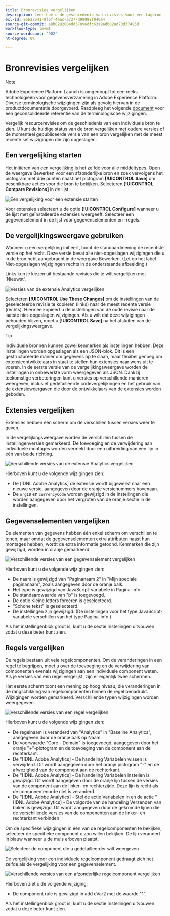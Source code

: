 ```yaml
---
title: Bronrevisies vergelijken
description: Leer hoe u de geschiedenis van revisies voor een tagbron in Adobe Experience Platform kunt bekijken.
exl-id: 95b22641-9f6f-4aac-a727-d99098f040a4
source-git-commit: a8b0282004dd57096dfc63a9adb82ad70d37495d
workflow-type: tm+mt
source-wordcount: '902'
ht-degree: 0%

---
```


# Bronrevisies vergelijken

>[!NOTE]
>
>Adobe Experience Platform Launch is omgedoopt tot een reeks technologieën voor gegevensverzameling in Adobe Experience Platform. Diverse terminologische wijzigingen zijn als gevolg hiervan in de productdocumentatie doorgevoerd. Raadpleeg het volgende [document](../../term-updates.md) voor een geconsolideerde referentie van de terminologische wijzigingen.

Vergelijk resourcerevisies om de geschiedenis van een individuele bron te zien.  U kunt de huidige status van de bron vergelijken met oudere versies of de momenteel gepubliceerde versie van een bron vergelijken met de meest recente set wijzigingen die zijn opgeslagen.

## Een vergelijking starten

Het initiëren van een vergelijking is het zelfde voor alle middeltypes.  Open de weergave Bewerken voor een afzonderlijke bron en zoek vervolgens het pictogram met drie punten naast het pictogram **[!UICONTROL Save]** om beschikbare acties voor die bron te bekijken.  Selecteren **[!UICONTROL Compare Revisions]** in de lijst.

![Een vergelijking voor een extensie starten](../../images/compare-initiate-extension.png)

Voor extensies selecteert u de optie **[!UICONTROL Configure]** wanneer u de lijst met geïnstalleerde extensies weergeeft.  Selecteer een gegevenselement in de lijst voor gegevenselementen en -regels.

## De vergelijkingsweergave gebruiken

Wanneer u een vergelijking initieert, toont de standaardmening de recentste versie op het recht.  Deze versie bevat alle niet-opgeslagen wijzigingen die u in de bron hebt aangebracht in de weergave Bewerken. (Let op het label Niet-opgeslagen wijzigingen rechts in de onderstaande afbeelding.)

Links kun je kiezen uit bestaande revisies die je wilt vergelijken met &#39;Nieuwst&#39;.

![Versies van de extensie Analytics vergelijken](../../images/compare-interpret-extension.png)

Selecteren **[!UICONTROL Use These Changes]** om de instellingen van de geselecteerde revisie te kopiëren (links) naar de meest recente versie (rechts).  Hiermee kopieert u de instellingen van de oude revisie naar de laatste niet-opgeslagen wijzigingen.  Als u wilt dat deze wijzigingen behouden blijven, moet u **[!UICONTROL Save]** na het afsluiten van de vergelijkingsweergave.

>[!TIP]
>Individuele bronnen kunnen zowel kenmerken als instellingen hebben.  Deze instellingen worden opgeslagen als een JSON-blok. Dit is een gestructureerde manier om gegevens op te slaan, maar flexibel genoeg om extensieontwikkelaars in staat te stellen hun extensies naar wens uit te voeren.
>In de eerste versie van de vergelijkingsweergave worden de instellingen in onbewerkte vorm weergegeven als JSON. Dankzij toekomstige verbeteringen kunt u versies op verschillende manieren weergeven, inclusief gedetailleerde codevergelijkingen en het gebruik van de extensieweergaven die door de ontwikkelaars van de extensies worden geboden.

## Extensies vergelijken

Extensies hebben één scherm om de verschillen tussen versies weer te geven.

In de vergelijkingsweergave worden de verschillen tussen de instellingenversies gemarkeerd.  De toevoeging en de verwijdering aan individuele montages worden vermeld door een uitbreiding van een lijn in één van beide richting.

![Verschillende versies van de extensie Analytics vergelijken](../../images/compare-extension.png)

Hierboven kunt u de volgende wijzigingen zien:

* De [!DNL Adobe Analytics] de extensie wordt bijgewerkt naar een nieuwe versie, aangegeven door de oranje versienummers bovenaan.
* De `orgID` en `currencyCode` worden gewijzigd in de instellingen die worden aangegeven door het vergroten van de oranje sectie in de instellingen.

## Gegevenselementen vergelijken

De elementen van gegevens hebben één enkel scherm om verschillen te tonen, maar omdat de gegevenselementen extra attributen naast hun montages hebben, wordt de extra informatie getoond.  Kenmerken die zijn gewijzigd, worden in oranje gemarkeerd.

![Verschillende versies van een gegevenselement vergelijken](../../images/compare-data-element.png)

Hierboven kunt u de volgende wijzigingen zien:

* De naam is gewijzigd van &quot;Paginanaam 2&quot; in &quot;Mijn speciale paginanaam&quot;, zoals aangegeven door de oranje balk.
* Het type is gewijzigd van JavaScript-variabele in Pagina-info.
* De standaardwaarde van &quot;b&quot; is toegevoegd.
* De optie Kleine letters forceren is geselecteerd.
* &quot;Schone tekst&quot; is geselecteerd.
* De instellingen zijn gewijzigd. (De instellingen voor het type JavaScript-variabele verschillen van het type Pagina-info.)

Als het instellingenblok groot is, kunt u de sectie Instellingen uitvouwen zodat u deze beter kunt zien.

## Regels vergelijken

De regels bestaan uit vele regelcomponenten.  Om de veranderingen in een regel te begrijpen, moet u over de toevoeging en de verwijdering van componenten evenals wijzigingen aan een individuele component weten.  Als je versies van een regel vergelijkt, zijn er eigenlijk twee schermen.

Het eerste scherm toont een mening op hoog niveau, die veranderingen in de rangschikking van regelcomponenten binnen de regel benadrukt.  Wijzigingen worden gemarkeerd. Verschillende typen wijzigingen worden weergegeven.

![Verschillende versies van een regel vergelijken](../../images/compare-rule.png)

Hierboven kunt u de volgende wijzigingen zien:

* De regelnaam is veranderd van &quot;Analytics&quot; in &quot;Baseline Analytics&quot;, aangegeven door de oranje balk op Naam.
* De voorwaarde &quot;Core - Domain&quot; is toegevoegd, aangegeven door het oranje &quot;+&quot;-pictogram en de toevoeging van de component aan de rechterkant.
* De &quot;[!DNL Adobe Analytics] - De handeling Variabelen wissen is verwijderd. Dit wordt aangegeven door het oranje pictogram &quot;-&quot; en de afwezigheid van de component aan de rechterkant.
* De &quot;[!DNL Adobe Analytics] - De handeling Variabelen instellen is gewijzigd. Dit wordt aangegeven door de oranje lijn tussen de versies van de component aan de linker- en rechterzijde. Deze lijn is recht als de componentenorde niet is veranderd.
* De &quot;[!DNL Adobe Analytics] - Stel de actie Variabelen in en de actie &quot;[!DNL Adobe Analytics] - De volgorde van de handeling Verzenden van baken is gewijzigd. Dit wordt aangegeven door de gekromde lijnen die de verschillende versies van de componenten aan de linker- en rechterkant verbinden

Om de specifieke wijzigingen in één van de regelcomponenten te bekijken, selecteer de specifieke component u zou willen bekijken.  De lijn verandert in blauw wanneer u de muis erboven plaatst.

![Selecteer de component die u gedetailleerder wilt weergeven](../../images/compare-rule-component-click.png)

De vergelijking voor een individuele regelcomponent gedraagt zich het zelfde als de vergelijking voor een gegevenselement.

![Verschillende versies van een afzonderlijke regelcomponent vergelijken](../../images/compare-rule-component.png)

Hierboven ziet u de volgende wijziging:

* De component rule is gewijzigd in add eVar2 met de waarde &quot;1&quot;.

Als het instellingenblok groot is, kunt u de sectie Instellingen uitvouwen zodat u deze beter kunt zien.
